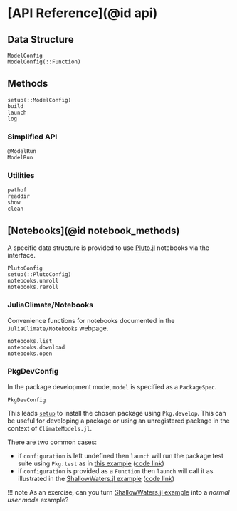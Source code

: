 
# [API Reference](@id api)

## Data Structure

```@docs
ModelConfig
ModelConfig(::Function)
```

## Methods

```@docs
setup(::ModelConfig)
build
launch
log
```

### Simplified API

```@docs
@ModelRun
ModelRun
```

### Utilities

```@docs
pathof
readdir
show
clean
```

## [Notebooks](@id notebook_methods)

A specific data structure is provided to use [Pluto.jl](https://github.com/fonsp/Pluto.jl/wiki) notebooks via the interface.

```@docs
PlutoConfig
setup(::PlutoConfig)
notebooks.unroll
notebooks.reroll
```

### JuliaClimate/Notebooks

Convenience functions for notebooks documented in the `JuliaClimate/Notebooks` webpage.     

```@docs
notebooks.list
notebooks.download
notebooks.open
```

### PkgDevConfig

In the package development mode, `model` is specified as a `PackageSpec`. 

```@docs
PkgDevConfig
```

This leads [`setup`](@ref) to install the chosen package using `Pkg.develop`. This can be useful for developing a package or using an unregistered package in the context of `ClimateModels.jl`. 

There are two common cases: 

- if `configuration` is left undefined then `launch` will run the package test suite using `Pkg.test` as in [this example](../examples/defaults.html) ([code link](https://raw.githubusercontent.com/gaelforget/ClimateModels.jl/master/examples/defaults.jl))
- if `configuration` is provided as a `Function` then `launch` will call it as illustrated in the [ShallowWaters.jl example](../examples/ShallowWaters.html) ([code link](https://raw.githubusercontent.com/gaelforget/ClimateModels.jl/master/examples/ShallowWaters.jl))

!!! note 
    As an exercise, can you turn [ShallowWaters.jl example](../examples/ShallowWaters.html) into a _normal user mode_ example?

